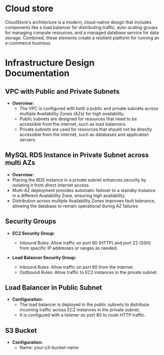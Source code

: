 # Cloud store
CloudStore's architecture is a modern, cloud-native design that includes components like a load balancer for distributing traffic, auto-scaling groups for managing compute resources, and a managed database service for data storage. Combined, these elements create a resilient platform for running an e-commerce business
# Infrastructure Design Documentation

## VPC with Public and Private Subnets

- **Overview:** 
  - The VPC is configured with both a public and private subnets across multiple Availability Zones (AZs) for high availability.
  - Public subnets are designed for resources that need to be accessible from the internet, such as load balancers.
  - Private subnets are used for resources that should not be directly accessible from the internet, such as databases and application servers.

## MySQL RDS Instance in Private Subnet across multi AZs
-  **Overview:** 
  - Placing the RDS instance in a private subnet enhances security by isolating it from direct internet access.
  - Multi-AZ deployment provides automatic failover to a standby instance in a different Availability Zone, ensuring high availability.
  - Distribution across multiple Availability Zones improves fault tolerance, allowing the database to remain operational during AZ failures.


## Security Groups

- **EC2 Security Group:**
  - Inbound Rules: Allow traffic on port 80 (HTTP) and port 22 (SSH) from specific IP addresses or ranges as needed.

- **Load Balancer Security Group:**
  - Inbound Rules: Allow traffic on port 80 from the internet.
  - Outbound Rules: Allow traffic to EC2 instances in the private subnet.

## Load Balancer in Public Subnet

- **Configuration:**
  - The load balancer is deployed in the public subnets to distribute incoming traffic across EC2 instances in the private subnet.
  - It is configured with a listener on port 80 to route HTTP traffic.

## S3 Bucket

- **Configuration:**
  - Name: your-s3-bucket-name
